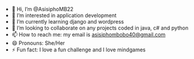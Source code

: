 - 👋 Hi, I’m @AsisiphoMB22
- 👀 I’m interested in application development
- 🌱 I’m currently learning django and wordpress
- 💞️ I’m looking to collaborate on any projects coded in java, c# and python
- 📫 How to reach me: my email is asisiphombobo40@gmail.com
- 😄 Pronouns: She/Her
- ⚡ Fun fact: I love a fun challenge and I love mindgames

<!---
AsisiphoMB22/AsisiphoMB22 is a ✨ special ✨ repository because its `README.md` (this file) appears on your GitHub profile.
You can click the Preview link to take a look at your changes.
--->
